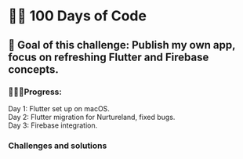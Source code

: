 # 👨‍💻 100 Days of Code

## 💯 Goal of this challenge: Publish my own app, focus on refreshing Flutter and Firebase concepts. 

### 🏃🏻‍♂️Progress: 
Day 1: Flutter set up on macOS.  
Day 2: Flutter migration for Nurtureland, fixed bugs.   
Day 3: Firebase integration.

### Challenges and solutions


